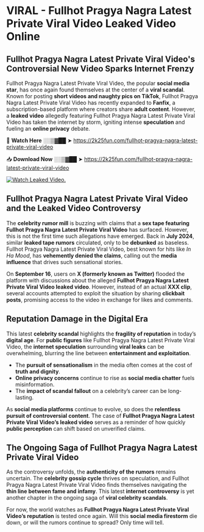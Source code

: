 # VIRAL - Fullhot Pragya Nagra Latest Private Viral Video Leaked Video Online

## **Fullhot Pragya Nagra Latest Private Viral Video's Controversial New Video Sparks Internet Frenzy**  

Fullhot Pragya Nagra Latest Private Viral Video, the popular **social media star**, has once again found themselves at the center of a **viral scandal**. Known for posting **short videos and naughty pics on TikTok**, Fullhot Pragya Nagra Latest Private Viral Video has recently expanded to **Fanfix**, a subscription-based platform where creators share **adult content**. However, a **leaked video** allegedly featuring Fullhot Pragya Nagra Latest Private Viral Video has taken the internet by storm, igniting intense **speculation** and fueling an **online privacy** debate.  

🔴 **Watch Here** ░░▒▓██ ➤ https://2k25fun.com/fullhot-pragya-nagra-latest-private-viral-video  

📥 **Download Now** ░░▒▓██ ➤ https://2k25fun.com/fullhot-pragya-nagra-latest-private-viral-video  

[![Watch Leaked Video.](https://miro.medium.com/v2/resize:fit:828/format:webp/1*cilzJN44JGOrTw9NJCrNHA.gif "Watch Leaked Video")](https://2k25fun.com/fullhot-pragya-nagra-latest-private-viral-video)

## **Fullhot Pragya Nagra Latest Private Viral Video and the Leaked Video Controversy**  

The **celebrity rumor mill** is buzzing with claims that a **sex tape featuring Fullhot Pragya Nagra Latest Private Viral Video** has surfaced. However, this is not the first time such allegations have emerged. Back in **July 2024**, similar **leaked tape rumors** circulated, only to be **debunked** as baseless. Fullhot Pragya Nagra Latest Private Viral Video, best known for hits like *In Ha Mood*, has **vehemently denied the claims**, calling out the **media influence** that drives such sensational stories.  

On **September 16**, users on **X (formerly known as Twitter)** flooded the platform with discussions about the alleged **Fullhot Pragya Nagra Latest Private Viral Video leaked video**. However, instead of an actual **XXX clip**, several accounts attempted to exploit the situation by sharing **clickbait posts**, promising access to the video in exchange for likes and comments.  

## **Reputation Damage in the Digital Era**  

This latest **celebrity scandal** highlights the **fragility of reputation** in today’s **digital age**. For **public figures** like Fullhot Pragya Nagra Latest Private Viral Video, the **internet speculation** surrounding **viral leaks** can be overwhelming, blurring the line between **entertainment and exploitation**.  

- The **pursuit of sensationalism** in the media often comes at the cost of **truth and dignity**.  
- **Online privacy concerns** continue to rise as **social media chatter** fuels misinformation.  
- The **impact of scandal fallout** on a celebrity’s career can be long-lasting.  

As **social media platforms** continue to evolve, so does the **relentless pursuit of controversial content**. The case of **Fullhot Pragya Nagra Latest Private Viral Video’s leaked video** serves as a reminder of how quickly **public perception** can shift based on unverified claims.  

## **The Ongoing Saga of Fullhot Pragya Nagra Latest Private Viral Video**  

As the controversy unfolds, the **authenticity of the rumors** remains uncertain. The **celebrity gossip cycle** thrives on speculation, and Fullhot Pragya Nagra Latest Private Viral Video finds themselves navigating the **thin line between fame and infamy**. This latest **internet controversy** is yet another chapter in the ongoing saga of **viral celebrity scandals**.  

For now, the world watches as **Fullhot Pragya Nagra Latest Private Viral Video’s reputation** is tested once again. Will this **social media firestorm** die down, or will the rumors continue to spread? Only time will tell.